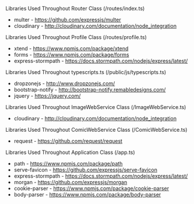 Libraries Used Throughout Router Class (/routes/index.ts)
* multer - https://github.com/expressjs/multer
* cloudinary - http://cloudinary.com/documentation/node_integration

Libraries Used Throughout Profile Class (/routes/profile.ts)
 * xtend - https://www.npmjs.com/package/xtend
 * forms - https://www.npmjs.com/package/forms
 * express-stormpath - https://docs.stormpath.com/nodejs/express/latest/



Libraries Used Throughout typescripts.ts (/public/js/typescripts.ts)
 * dropzonejs - http://www.dropzonejs.com/
 * bootstrap-notify - http://bootstrap-notify.remabledesigns.com/
 * jquery - https://jquery.com/



Libraries Used Throughout ImageWebService Class (/ImageWebService.ts)
 * cloudinary - http://cloudinary.com/documentation/node_integration



Libraries Used Throughout ComicWebService Class (/ComicWebService.ts)
 * request - https://github.com/request/request


Libraries Used Throughout Application Class (/app.ts)
 * path - https://www.npmjs.com/package/path
 * serve-favicon - https://github.com/expressjs/serve-favicon
 * express-stormpath - https://docs.stormpath.com/nodejs/express/latest/
 * morgan - https://github.com/expressjs/morgan
 * cookie-parser - https://www.npmjs.com/package/cookie-parser
 * body-parser - https://www.npmjs.com/package/body-parser
